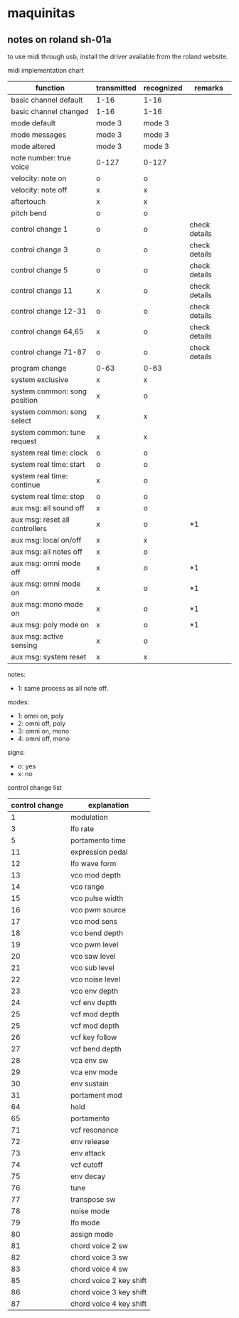 # maquinitas

## notes on roland sh-01a

to use midi through usb, install the driver available from the roland website.

midi implementation chart

|function                      |transmitted   |recognized |remarks      |
|------------------------------|--------------|-----------|-------------|
|basic channel default         |1-16          |1-16       |             |
|basic channel changed         |1-16          |1-16       |             |
|mode default                  |mode 3        |mode 3     |             |
|mode messages                 |mode 3        |mode 3     |             |
|mode altered                  |mode 3        |mode 3     |             |
|note number: true voice       |0-127         |0-127      |             |
|velocity: note on             |o             |o          |             |
|velocity: note off            |x             |x          |             |
|aftertouch                    |x             |x          |             |
|pitch bend                    |o             |o          |             |
|control change  1             |o             |o          |check details|
|control change  3             |o             |o          |check details|
|control change  5             |o             |o          |check details|
|control change 11             |x             |o          |check details|
|control change 12-31          |o             |o          |check details|
|control change 64,65          |x             |o          |check details|
|control change 71-87          |o             |o          |check details|
|program change                |0-63          |0-63       |             |
|system exclusive              |x             |x          |             |
|system common: song position  |x             |o          |             |
|system common: song select    |x             |x          |             |
|system common: tune request   |x             |x          |             |
|system real time: clock       |o             |o          |             |
|system real time: start       |o             |o          |             |
|system real time: continue    |x             |o          |             |
|system real time: stop        |o             |o          |             |
|aux msg: all sound off        |x             |o          |             |
|aux msg: reset all controllers|x             |o          |*1           |
|aux msg: local on/off         |x             |x          |             |
|aux msg: all notes off        |x             |o          |             |
|aux msg: omni mode off        |x             |o          |*1           |
|aux msg: omni mode on         |x             |o          |*1           |
|aux msg: mono mode on         |x             |o          |*1           |
|aux msg: poly mode on         |x             |o          |*1           |
|aux msg: active sensing       |x             |o          |             |
|aux msg: system reset         |x             |x          |             |

notes:
* 1: same process as all note off.

modes:
* 1: omni  on, poly  
* 2: omni off, poly  
* 3: omni  on, mono  
* 4: omni off, mono  

signs:
* o: yes
* x: no

control change list

|control change |explanation            |
|---------------|-----------------------|
| 1             |modulation             |
| 3             |lfo rate               |
| 5             |portamento time        |
|11             |expression pedal       |
|12             |lfo wave form          |
|13             |vco mod depth          |
|14             |vco range              |
|15             |vco pulse width        |
|16             |vco pwm source         |
|17             |vco mod sens           |
|18             |vco bend depth         |
|19             |vco pwm level          |
|20             |vco saw level          |
|21             |vco sub level          |
|22             |vco noise level        |
|23             |vco env depth          |
|24             |vcf env depth          |
|25             |vcf mod depth          |
|25             |vcf mod depth          |
|26             |vcf key follow         |
|27             |vcf bend depth         |
|28             |vca env sw             |
|29             |vca env mode           |
|30             |env sustain            |
|31             |portament mod          |
|64             |hold                   |
|65             |portamento             |
|71             |vcf resonance          |
|72             |env release            |
|73             |env attack             |
|74             |vcf cutoff             |
|75             |env decay              |
|76             |tune                   |
|77             |transpose sw           |
|78             |noise mode             |
|79             |lfo mode               |
|80             |assign mode            |
|81             |chord voice 2 sw       |
|82             |chord voice 3 sw       |
|83             |chord voice 4 sw       |
|85             |chord voice 2 key shift|
|86             |chord voice 3 key shift|
|87             |chord voice 4 key shift|
